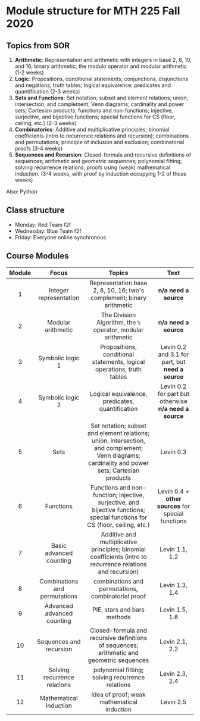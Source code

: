 # Module structure for MTH 225 Fall 2020 

## Topics from SOR

1. **Arithmetic**: Representation and arithmetic with integers in base 2, 8, 10, and 16; binary arithmetic; the modulo operator and modular arithmetic (1-2 weeks)
2. **Logic**: Propositions, conditional statements; conjunctions, disjunctions and negations; truth tables; logical equivalence; predicates and quantification (2-3 weeks)
3. **Sets and Functions**: Set notation; subset and element relations; union, intersection, and complement; Venn diagrams; cardinality and power sets; Cartesian products; functions and non-functions; injective, surjective, and bijective functions; special functions for CS (floor, ceiling, etc.) (2-3 weeks)
4. **Combinatorics**: Additive and multiplicative principles; binomial coefficients (intro to recurrence relations and recursion); combinations and permutations; principle of inclusion and exclusion; combinatorial proofs (3-4 weeks)
5. **Sequences and Recursion**: Closed-formula and recursive definitions of sequences; arithmetic and geometric sequences; polynomial fitting; solving recurrence relations; proofs using (weak) mathematical induction. (3-4 weeks, with proof by induction occupying 1-2 of those weeks)

Also: Python 

## Class structure 

- Monday: Red Team f2f 
- Wednesday: Blue Team f2f
- Friday: Everyone online synchronous 

## Course Modules 

| Module | Focus | Topics | Text | 
| :----: | :----: | :----: | :----: |
| 1 | Integer representation |  Representation base 2, 8, 10, 16; two's complement; binary arithmetic | **n/a need a source** | 
| 2 | Modular arithmetic | The Division Algorithm, the `%` operator, modular arithmetic |  **n/a need a source** |
| 3 | Symbolic logic 1 | Propositions, conditional statements, logical operations, truth tables | Levin 0.2 and 3.1 for part, but **need a source** 
| 4 | Symbolic logic 2 |  Logical equivalence, predicates, quantification | Levin 0.2 for part but otherwise **n/a need a source** |
| 5 | Sets | Set notation; subset and element relations; union, intersection, and complement; Venn diagrams; cardinality and power sets; Cartesian products | Levin 0.3 |
| 6 | Functions | Functions and non-function; injective, surjective, and bijective functions; special functions for CS (floor, ceiling, etc.) | Levin 0.4 + **other sources** for special functions | 
| 7 | Basic advanced counting | Additive and multiplicative principles; binomial coefficients (intro to recurrence relations and recursion) | Levin 1.1, 1.2 | 
| 8 | Combinations and permutations | combinations and permutations, combinatorial proof | Levin 1.3, 1.4 |
| 9 | Advanced advanced counting | PIE, stars and bars methods | Levin 1.5, 1.6 |
| 10 | Sequences and recursion | Closed-formula and recursive definitions of sequences; arithmetic and geometric sequences | Levin 2.1, 2.2 | 
| 11 | Solving recurrence relations | polynomial fitting; solving recurrence relations | Levin 2.3, 2.4 | 
| 12 | Mathematical induction | Idea of proof; weak mathematical induction | Levin 2.5 | 